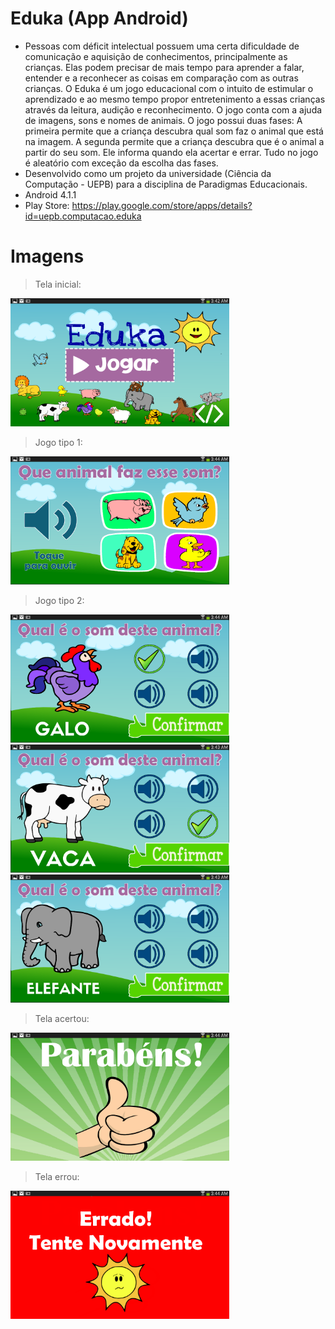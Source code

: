 # Eduka (App Android)
* Pessoas com déficit intelectual possuem uma certa dificuldade de comunicação e aquisição de conhecimentos, principalmente as crianças. Elas podem precisar de mais tempo para aprender a falar, entender e a reconhecer as coisas em comparação com as outras crianças.
O Eduka é um jogo educacional com o intuito de estimular o aprendizado e ao mesmo tempo propor entretenimento a essas crianças através da leitura, audição e reconhecimento. O jogo conta com a ajuda de imagens, sons e nomes de animais.
O jogo possui duas fases: A primeira permite que a criança descubra qual som faz o animal que está na imagem. A segunda permite que a criança descubra que é o animal a partir do seu som. Ele informa quando ela acertar e errar. Tudo no jogo é aleatório com exceção da escolha das fases.
* Desenvolvido como um projeto da universidade (Ciência da Computação - UEPB) para a disciplina de Paradigmas Educacionais.
* Android 4.1.1
* Play Store: https://play.google.com/store/apps/details?id=uepb.computacao.eduka

# Imagens

> Tela inicial:

<img src="https://github.com/lucasmlima08/Eduka/blob/master/img_inicio.png" width="350" />

> Jogo tipo 1:

<img src="https://github.com/lucasmlima08/Eduka/blob/master/img_jogo4.png" width="350" />

> Jogo tipo 2:

<img src="https://github.com/lucasmlima08/Eduka/blob/master/img_jogo1.png" width="350" />
<img src="https://github.com/lucasmlima08/Eduka/blob/master/img_jogo2.png" width="350" />
<img src="https://github.com/lucasmlima08/Eduka/blob/master/img_jogo3.png" width="350" />

> Tela acertou:

<img src="https://github.com/lucasmlima08/Eduka/blob/master/img_acertou.png" width="350" />

> Tela errou:

<img src="https://github.com/lucasmlima08/Eduka/blob/master/img_errou.png" width="350" />
